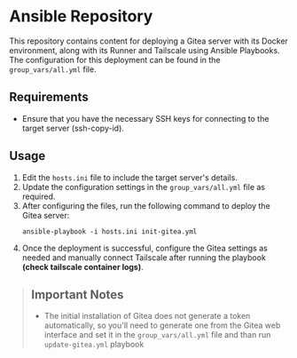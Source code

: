 # Ansible Repository
This repository contains content for deploying a Gitea server with its Docker environment,
along with its Runner and Tailscale using Ansible Playbooks. The configuration for this deployment can be found in
the `group_vars/all.yml` file.

## Requirements

- Ensure that you have the necessary SSH keys for connecting to the target server (ssh-copy-id).

## Usage

1. Edit the `hosts.ini` file to include the target server's details.
2. Update the configuration settings in the `group_vars/all.yml` file as required.
3. After configuring the files, run the following command to deploy the Gitea server:
   ```
   ansible-playbook -i hosts.ini init-gitea.yml
   ```
4. Once the deployment is successful, configure the Gitea settings as needed and manually connect Tailscale after
   running the playbook **(check tailscale container logs)**.

>## Important Notes
>
>- The initial installation of Gitea does not generate a token automatically, so you'll need to generate one from
>  the Gitea web interface and set it in the `group_vars/all.yml` file and than run `update-gitea.yml` playbook

